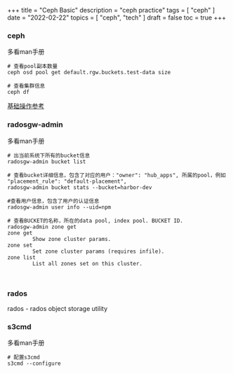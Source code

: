 +++
title = "Ceph Basic"
description = "ceph practice"
tags = [
    "ceph"
]
date = "2022-02-22"
topics = [
    "ceph",
    "tech"
]
draft = false
toc = true
+++


### ceph

多看man手册

```
# 查看pool副本数量
ceph osd pool get default.rgw.buckets.test-data size

# 查看集群信息
ceph df

```

[基础操作参考](https://blog.csdn.net/a13568hki/article/details/119600249)
### radosgw-admin

多看man手册

```
# 出当前系统下所有的bucket信息
radosgw-admin bucket list

# 查看bucket详细信息，包含了对应的用户："owner": "hub_apps", 所属的pool，例如 "placement_rule": "default-placement",
radosgw-admin bucket stats --bucket=harbor-dev

#查看用户信息，包含了用户的认证信息
radosgw-admin user info --uid=npm

# 查看BUCKET的名称，所在的data pool, index pool. BUCKET ID.
radosgw-admin zone get
zone get
        Show zone cluster params.
zone set
        Set zone cluster params (requires infile).
zone list
        List all zones set on this cluster.



```

### rados

rados - rados object storage utility

### s3cmd

多看man手册

```
# 配置s3cmd
s3cmd --configure

```

